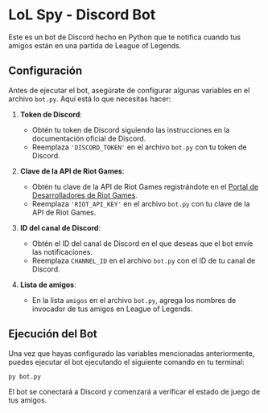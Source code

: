 # LoL Spy - Discord Bot

Este es un bot de Discord hecho en Python que te notifica cuando tus amigos están en una partida de League of Legends.

## Configuración

Antes de ejecutar el bot, asegúrate de configurar algunas variables en el archivo `bot.py`. Aquí está lo que necesitas hacer:

1. **Token de Discord**:
    - Obtén tu token de Discord siguiendo las instrucciones en la documentación oficial de Discord.
    - Reemplaza `'DISCORD_TOKEN'` en el archivo `bot.py` con tu token de Discord.

2. **Clave de la API de Riot Games**:
    - Obtén tu clave de la API de Riot Games registrándote en el [Portal de Desarrolladores de Riot Games](https://developer.riotgames.com/).
    - Reemplaza `'RIOT_API_KEY'` en el archivo `bot.py` con tu clave de la API de Riot Games.

3. **ID del canal de Discord**:
    - Obtén el ID del canal de Discord en el que deseas que el bot envíe las notificaciones.
    - Reemplaza `CHANNEL_ID` en el archivo `bot.py` con el ID de tu canal de Discord.

4. **Lista de amigos**:
    - En la lista `amigos` en el archivo `bot.py`, agrega los nombres de invocador de tus amigos en League of Legends.

## Ejecución del Bot

Una vez que hayas configurado las variables mencionadas anteriormente, puedes ejecutar el bot ejecutando el siguiente comando en tu terminal:

```bash
py bot.py
```

El bot se conectará a Discord y comenzará a verificar el estado de juego de tus amigos.